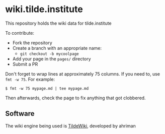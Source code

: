 # wiki.tilde.institute

This repository holds the wiki data for tilde.institute

To contribute:
* Fork the repository
* Create a branch with an appropriate name:
  * `git checkout -b mycoolpage`
* Add your page in the `pages/` directory
* Submit a PR

Don't forget to wrap lines at approximately 75 columns. If
you need to, use `fmt -w 75`. For example:

```
$ fmt -w 75 mypage.md | tee mypage.md
```
Then afterwards, check the page to fix anything that got
clobbered.

## Software

The wiki engine being used is [TildeWiki](https://github.com/gbmor/tildewiki), developed by ahriman
